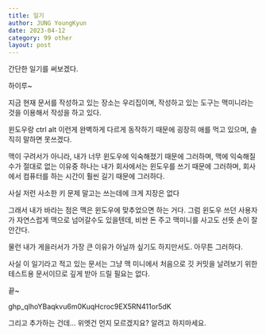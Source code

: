 ```yaml
---
title: 일기
author: JUNG YoungKyun
date: 2023-04-12
category: 99 other
layout: post
---
```


간단한 일기를 써보겠다.

하이루~

지금 현재 문서를 작성하고 있는 장소는 우리집이며,
작성하고 있는 도구는 맥미니라는 것을 이용해서 작성을 하고 있다.

윈도우랑 ctrl alt 이런게 완벽하게 다르게 동작하기 때문에 굉장히 애를 먹고 있으며,
솔직히 말하면 못쓰겠다.

맥이 구려서가 아니라,
내가 너무 윈도우에 익숙해졌기 때문에 그러하며,
맥에 익숙해질수가 절대로 없는 이유중 하나는
내가 회사에서는 윈도우를 쓰기 때문에 그러하며,
회사에서 컴퓨터를 하는 시간이 훨씬 길기 때문에 그러하다.

사실 저런 사소한 키 문제 말고는 쓰는데에 크게 지장은 없다

그래서 내가 바라는 점은 맥은 윈도우에 맞추었으면 하는 거다.
그럼 윈도우 쓰던 사용자가 자연스럽게 맥으로 넘어갈수도 있을텐데,
비싼 돈 주고 맥미니를 사고도 선뜻 손이 잘 안간다.

물런 내가 게을러서가 가장 큰 이유가 아닐까 싶기도 하지만서도.
아무튼 그러하다.

사실 이 일기라고 적고 있는 문서는
그냥 맥 미니에서 처음으로 깃 커밋을 날려보기 위한
테스트용 문서이므로
깊게 받아 드릴 필요는 없다.

끝~

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

그리고 추가하는 건데...
위엣건 먼지 모르겠지요? 알려고 하지마세요.